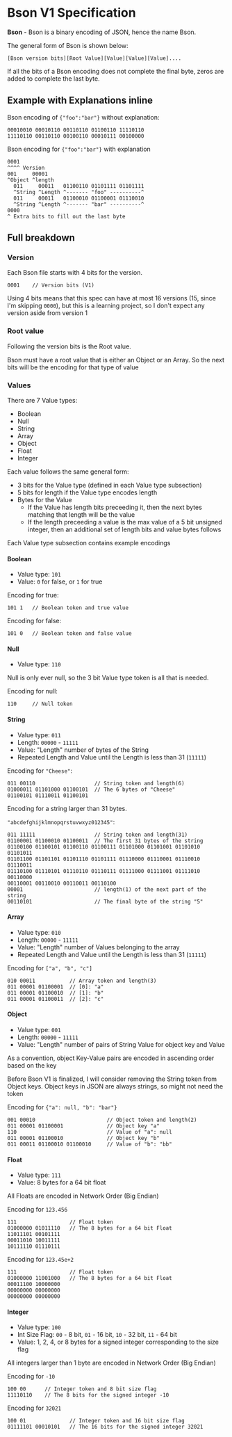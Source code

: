 # Bson V1 Specification

**Bson** - Bson is a binary encoding of JSON, hence the name Bson.

The general form of Bson is shown below:
```
[Bson version bits][Root Value][Value][Value][Value]....
```

If all the bits of a Bson encoding does not complete the final byte, zeros are
added to complete the last byte.

## Example with Explanations inline

Bson encoding of `{"foo":"bar"}` without explanation:
```
00010010 00010110 00110110 01100110 11110110
11110110 00110110 00100110 00010111 00100000
```

Bson encoding for `{"foo":"bar"}` with explanation
```
0001
^^^^ Version
001     00001
^Object ^length
  011     00011   01100110 01101111 01101111
  ^String ^Length ^------- "foo" ----------^
  011     00011   01100010 01100001 01110010
  ^String ^Length ^------- "bar" ----------^
0000
^ Extra bits to fill out the last byte
```

## Full breakdown

### Version

Each Bson file starts with 4 bits for the version.

```
0001    // Version bits (V1)
```

Using 4 bits means that this spec can have at most 16 versions (15, since I'm
skipping `0000`), but this is a learning project, so I don't expect any version
aside from version 1

### Root value

Following the version bits is the Root value.

Bson must have a root value that is either an Object or an Array. So the next
bits will be the encoding for that type of value

### Values

There are 7 Value types:
* Boolean
* Null
* String
* Array
* Object
* Float
* Integer

Each value follows the same general form:

* 3 bits for the Value type (defined in each Value type subsection)
* 5 bits for length if the Value type encodes length
* Bytes for the Value
  * If the Value has length bits preceeding it, then the next bytes matching
    that length will be the value
  * If the length preceeding a value is the max value of a 5 bit unsigned
    integer, then an additional set of length bits and value bytes follows

Each Value type subsection contains example encodings

#### Boolean

* Value type: `101`
* Value: `0` for false, or `1` for true

Encoding for true:
```
101 1   // Boolean token and true value
```

Encoding for false:
```
101 0   // Boolean token and false value
```

#### Null

* Value type: `110`

Null is only ever null, so the 3 bit Value type token is all that is needed.

Encoding for null:
```
110     // Null token
```

#### String

* Value type: `011`
* Length: `00000` - `11111`
* Value: "Length" number of bytes of the String
* Repeated Length and Value until the Length is less than 31 (`11111`)

Encoding for `"Cheese"`:
```
011 00110                   // String token and length(6)
01000011 01101000 01100101  // The 6 bytes of "Cheese"
01100101 01110011 01100101
```

Encoding for a string larger than 31 bytes.

`"abcdefghijklmnopqrstuvwxyz012345"`:
```
011 11111                   // String token and length(31)
01100001 01100010 01100011  // The first 31 bytes of the string
01100100 01100101 01100110 01100111 01101000 01101001 01101010 01101011
01101100 01101101 01101110 01101111 01110000 01110001 01110010 01110011
01110100 01110101 01110110 01110111 01111000 01111001 01111010 00110000
00110001 00110010 00110011 00110100
00001                       // length(1) of the next part of the string
00110101                    // The final byte of the string "5"
```

#### Array

* Value type: `010`
* Length: `00000` - `11111`
* Value: "Length" number of Values belonging to the array
* Repeated Length and Value until the Length is less than 31 (`11111`)

Encoding for `["a", "b", "c"]`
```
010 00011           // Array token and length(3)
011 00001 01100001  // [0]: "a"
011 00001 01100010  // [1]: "b"
011 00001 01100011  // [2]: "c"
```

#### Object

* Value type: `001`
* Length: `00000` - `11111`
* Value: "Length" number of pairs of String Value for object key and Value

As a convention, object Key-Value pairs are encoded in ascending order based on
the key

Before Bson V1 is finalized, I will consider removing the String token from
Object keys. Object keys in JSON are always strings, so might not need the token

Encoding for `{"a": null, "b": "bar"}`
```
001 00010                       // Object token and length(2)
011 00001 01100001              // Object key "a"
110                             // Value of "a": null
011 00001 01100010              // Object key "b"
011 00011 01100010 01100010     // Value of "b": "bb"
```

#### Float

* Value type: `111`
* Value: 8 bytes for a 64 bit float

All Floats are encoded in Network Order (Big Endian)

Encoding for `123.456`
```
111                 // Float token
01000000 01011110   // The 8 bytes for a 64 bit Float
11011101 00101111
00011010 10011111
10111110 01110111
```

Encoding for `123.45e+2`
```
111                 // Float token
01000000 11001000   // The 8 bytes for a 64 bit Float
00011100 10000000
00000000 00000000
00000000 00000000
```

#### Integer

* Value type: `100`
* Int Size Flag: `00` - 8 bit, `01` - 16 bit, `10` - 32 bit, `11` - 64 bit
* Value: 1, 2, 4, or 8 bytes for a signed integer corresponding to the size flag

All integers larger than 1 byte are encoded in Network Order (Big Endian)

Encoding for `-10`
```
100 00      // Integer token and 8 bit size flag
11110110    // The 8 bits for the signed integer -10
```

Encoding for `32021`
```
100 01              // Integer token and 16 bit size flag
01111101 00010101   // The 16 bits for the signed integer 32021
```
